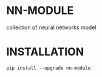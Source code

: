 # NN-MODULE
collection of neural networks model

# INSTALLATION

```commandline
pip install --upgrade nn-module
```